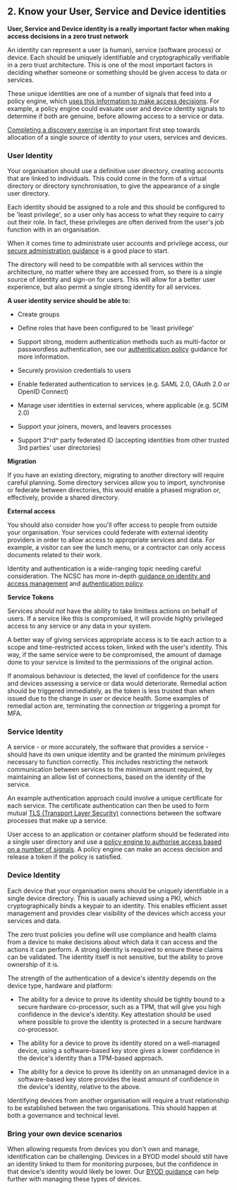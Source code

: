 ## 2\. Know your User, Service and Device identities

**User, Service and Device identity is a really important factor when making access decisions in a zero trust network**

An identity can represent a user (a human), service (software process) or device. Each should be uniquely identifiable and cryptographically verifiable in a zero trust architecture. This is one of the most important factors in deciding whether someone or something should be given access to data or services.

These unique identities are one of a number of signals that feed into a policy engine, which [uses this information to make access decisions](4-Use-policies-to-authorise-requests.md). For example, a policy engine could evaluate user and device identity signals to determine if both are genuine, before allowing access to a service or data.

[Completing a discovery exercise](1-Know-your-architecture-including-users-devices-services-and-data.md) is an important first step towards allocation of a single source of identity to your users, services and devices.

### User Identity

Your organisation should use a definitive user directory, creating accounts that are linked to individuals. This could come in the form of a virtual directory or directory synchronisation, to give the appearance of a single user directory.

Each identity should be assigned to a role and this should be configured to be 'least privilege\', so a user only has access to what they require to carry out their role. In fact, these privileges are often derived from the user's job function with in an organisation.

When it comes time to administrate user accounts and privilege access, our [secure administration guidance](https://www.ncsc.gov.uk/collection/secure-system-administration) is a good place to start.

The directory will need to be compatible with all services within the architecture, no matter where they are accessed from, so there is a single source of identity and sign-on for users. This will allow for a better user experience, but also permit a single strong identity for all services.

**A user identity service should be able to:**

-   Create groups

-   Define roles that have been configured to be \'least privilege\'

-   Support strong, modern authentication methods such as multi-factor or passwordless authentication, see our [authentication policy](https://www.ncsc.gov.uk/collection/mobile-device-guidance/enterprise-authentication-policy) guidance for more information.

-   Securely provision credentials to users

-   Enable federated authentication to services (e.g. SAML 2.0, OAuth 2.0 or OpenID Connect)

-   Manage user identities in external services, where applicable (e.g. SCIM 2.0)

-   Support your joiners, movers, and leavers processes

-   Support 3^rd^ party federated ID (accepting identities from other trusted 3rd parties\' user directories)

**Migration**

If you have an existing directory, migrating to another directory will require careful planning. Some directory services allow you to import, synchronise or federate between directories, this would enable a phased migration or, effectively, provide a shared directory.

**External access**

You should also consider how you\'ll offer access to people from outside your organisation. Your services could federate with external identity providers in order to allow access to appropriate services and data. For example, a visitor can see the lunch menu, or a contractor can only access documents related to their work.

Identity and authentication is a wide-ranging topic needing careful consideration. The NCSC has more in-depth [guidance on identity and access management](https://www.ncsc.gov.uk/guidance/introduction-identity-and-access-management) and [authentication policy](https://www.ncsc.gov.uk/collection/mobile-device-guidance/enterprise-authentication-policy).

**Service Tokens**

Services *should not* have the ability to take limitless actions on behalf of users. If a service like this is compromised, it will provide highly privileged access to any service or any data in your system.

A better way of giving services appropriate access is to tie each action to a scope and time-restricted access token, linked with the user\'s identity. This way, if the same service were to be compromised, the amount of damage done to your service is limited to the permissions of the original action.

If anomalous behaviour is detected, the level of confidence for the users and devices assessing a service or data would deteriorate. Remedial action should be triggered immediately, as the token is less trusted than when issued due to the change in user or device health. Some examples of remedial action are, terminating the connection or triggering a prompt for MFA.

### Service Identity

A service - or more accurately, the software that provides a service - should have its own unique identity and be granted the minimum privileges necessary to function correctly. This includes restricting the network communication between services to the minimum amount required, by maintaining an allow list of connections, based on the identity of the service.

An example authentication approach could involve a unique certificate for each service. The certificate authentication can then be used to form mutual [TLS (Transport Layer Security)](https://www.ncsc.gov.uk/guidance/tls-external-facing-services) connections between the software processes that make up a service.

User access to an application or container platform should be federated into a single user directory and use a [policy engine to authorise access based on a number of signals](4-Use-policies-to-authorise-requests.md). A policy engine can make an access decision and release a token if the policy is satisfied.

### Device Identity

Each device that your organisation owns should be uniquely identifiable in a single device directory. This is uaually achieved using a PKI, which cryptographically binds a keypair to an identity. This enables efficient asset management and provides clear visibility of the devices which access your services and data.

The zero trust policies you define will use compliance and health claims from a device to make decisions about which data it can access and the actions it can perform. A strong identity is required to ensure these claims can be validated. The identity itself is not sensitive, but the ability to prove ownership of it is.

The strength of the authentication of a device's identity depends on the device type, hardware and platform:

-   The ability for a device to prove its identity should be tightly bound to a secure hardware co-processor, such as a TPM, that will give you high confidence in the device\'s identity. Key attestation should be used where possible to prove the identity is protected in a secure hardware co-processor.

-   The ability for a device to prove its identity stored on a well-managed device, using a software-based key store gives a lower confidence in the device\'s identity than a TPM-based approach.

-   The ability for a device to prove its identity on an unmanaged device in a software-based key store provides the least amount of confidence in the device\'s identity, relative to the above.

Identifying devices from another organisation will require a trust relationship to be established between the two organisations. This should happen at both a governance and technical level.

### Bring your own device scenarios

When allowing requests from devices you don\'t own and manage, identification can be challenging. Devices in a BYOD model should still have an identity linked to them for monitoring purposes, but the confidence in that device\'s identity would likely be lower. Our [BYOD guidance](https://www.ncsc.gov.uk/collection/mobile-device-guidance/bring-your-own-device) can help further with managing these types of devices.

 
